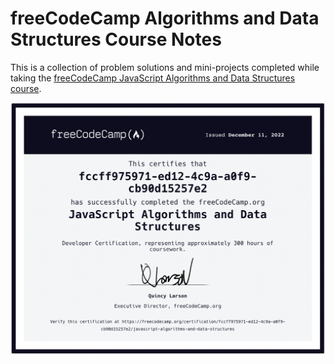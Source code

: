 # freeCodeCamp Algorithms and Data Structures Course Notes

This is a collection of problem solutions and mini-projects completed while taking the [freeCodeCamp JavaScript Algorithms and Data Structures course](https://www.freecodecamp.org/learn/javascript-algorithms-and-data-structures/).

![certificate](./images/certificate.png)
